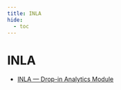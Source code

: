 ```yaml
---
title: INLA
hide:
  - toc
---
```


# INLA

- [INLA — Drop-in Analytics Module](/library/analytics/inla/)  
  <small></small>